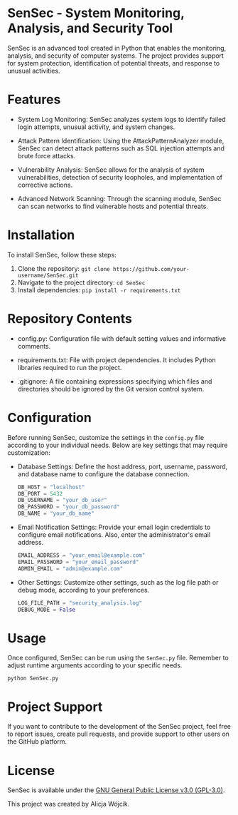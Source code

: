 # SenSec - System Monitoring, Analysis, and Security Tool

SenSec is an advanced tool created in Python that enables the monitoring, analysis, and security of computer systems. The project provides support for system protection, identification of potential threats, and response to unusual activities.

# Features

- System Log Monitoring: SenSec analyzes system logs to identify failed login attempts, unusual activity, and system changes.

- Attack Pattern Identification: Using the AttackPatternAnalyzer module, SenSec can detect attack patterns such as SQL injection attempts and brute force attacks.

- Vulnerability Analysis: SenSec allows for the analysis of system vulnerabilities, detection of security loopholes, and implementation of corrective actions.

- Advanced Network Scanning: Through the scanning module, SenSec can scan networks to find vulnerable hosts and potential threats.

# Installation

To install SenSec, follow these steps:

1. Clone the repository: `git clone https://github.com/your-username/SenSec.git`
2. Navigate to the project directory: `cd SenSec`
3. Install dependencies: `pip install -r requirements.txt`

# Repository Contents

- config.py: Configuration file with default setting values and informative comments.

- requirements.txt: File with project dependencies. It includes Python libraries required to run the project.
  
- .gitignore: A file containing expressions specifying which files and directories should be ignored by the Git version control system.

# Configuration

Before running SenSec, customize the settings in the `config.py` file according to your individual needs. Below are key settings that may require customization:

- Database Settings: Define the host address, port, username, password, and database name to configure the database connection.

  ```python
  DB_HOST = "localhost"
  DB_PORT = 5432
  DB_USERNAME = "your_db_user"
  DB_PASSWORD = "your_db_password"
  DB_NAME = "your_db_name"
  ```

- Email Notification Settings: Provide your email login credentials to configure email notifications. Also, enter the administrator's email address.

  ```python
  EMAIL_ADDRESS = "your_email@example.com"
  EMAIL_PASSWORD = "your_email_password"
  ADMIN_EMAIL = "admin@example.com"
  ```

- Other Settings: Customize other settings, such as the log file path or debug mode, according to your preferences.

  ```python
  LOG_FILE_PATH = "security_analysis.log"
  DEBUG_MODE = False
  ```

# Usage

Once configured, SenSec can be run using the `SenSec.py` file. Remember to adjust runtime arguments according to your specific needs.

`python SenSec.py`

# Project Support

If you want to contribute to the development of the SenSec project, feel free to report issues, create pull requests, and provide support to other users on the GitHub platform.

# License

SenSec is available under the [GNU General Public License v3.0 (GPL-3.0)](https://opensource.org/licenses/GPL-3.0).


This project was created by Alicja Wójcik.
